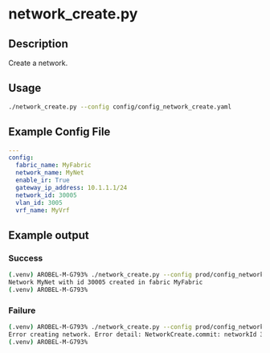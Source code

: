 # network_create.py

## Description

Create a network.

## Usage

``` bash
./network_create.py --config config/config_network_create.yaml
```

## Example Config File

``` yaml title="config/config_network_create.yaml"
---
config:
  fabric_name: MyFabric
  network_name: MyNet
  enable_ir: True
  gateway_ip_address: 10.1.1.1/24
  network_id: 30005
  vlan_id: 3005
  vrf_name: MyVrf
```

## Example output

### Success

``` bash
(.venv) AROBEL-M-G793% ./network_create.py --config prod/config_network_create.yaml
Network MyNet with id 30005 created in fabric MyFabric
(.venv) AROBEL-M-G793%
```

### Failure

``` bash
(.venv) AROBEL-M-G793% ./network_create.py --config prod/config_network_create.yaml
Error creating network. Error detail: NetworkCreate.commit: networkId 30005 already exists in fabric MyFabric. Delete it before calling NetworkCreate.commit
(.venv) AROBEL-M-G793%
```
